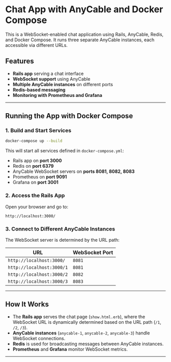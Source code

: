 # Chat App with AnyCable and Docker Compose

This is a WebSocket-enabled chat application using Rails, AnyCable, Redis, and Docker Compose. It runs three separate AnyCable instances, each accessible via different URLs.

## Features

- **Rails app** serving a chat interface
- **WebSocket support** using AnyCable
- **Multiple AnyCable instances** on different ports
- **Redis-based messaging**
- **Monitoring with Prometheus and Grafana**

---

## Running the App with Docker Compose

### **1. Build and Start Services**
```sh
docker-compose up --build
```

This will start all services defined in `docker-compose.yml`:

- Rails app on **port 3000**
- Redis on **port 6379**
- AnyCable WebSocket servers on **ports 8081, 8082, 8083**
- Prometheus on **port 9091**
- Grafana on **port 3001**

### **2. Access the Rails App**
Open your browser and go to:
```
http://localhost:3000/
```

### **3. Connect to Different AnyCable Instances**
The WebSocket server is determined by the URL path:

| URL | WebSocket Port |
| ---- | ---- |
| `http://localhost:3000/` | `8081` |
| `http://localhost:3000/1` | `8081` |
| `http://localhost:3000/2` | `8082` |
| `http://localhost:3000/3` | `8083` |

---

## How It Works
- The **Rails app** serves the chat page (`show.html.erb`), where the WebSocket URL is dynamically determined based on the URL path (`/1`, `/2`, `/3`).
- **AnyCable instances** (`anycable-1`, `anycable-2`, `anycable-3`) handle WebSocket connections.
- **Redis** is used for broadcasting messages between AnyCable instances.
- **Prometheus** and **Grafana** monitor WebSocket metrics.

---

